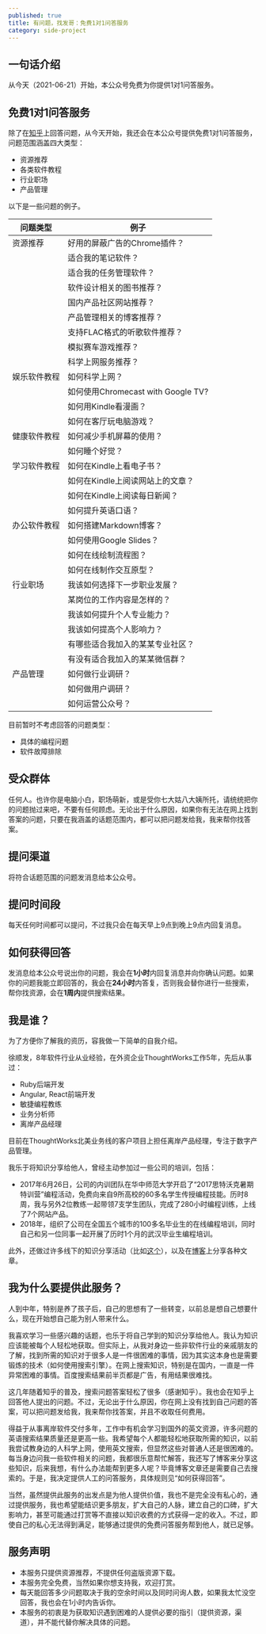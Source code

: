```yaml
---
published: true
title: 有问题，找发哥：免费1对1问答服务
category: side-project
---
```

## 一句话介绍

从今天（2021-06-21）开始，本公众号免费为你提供1对1问答服务。

## 免费1对1问答服务

除了在[知乎](https://www.zhihu.com/people/xu-shun-fa-68?utm_source=wechat_session&utm_medium=social&utm_oi=836692033744801792)上回答问题，从今天开始，我还会在本公众号提供免费1对1问答服务，问题范围涵盖四大类型：

- 资源推荐
- 各类软件教程
- 行业职场
- 产品管理

以下是一些问题的例子。

| 问题类型     | 例子                               |
| ------------ | ---------------------------------- |
| 资源推荐     | 好用的屏蔽广告的Chrome插件？       |
|              | 适合我的笔记软件？                 |
|              | 适合我的任务管理软件？             |
|              | 软件设计相关的图书推荐？           |
|              | 国内产品社区网站推荐？             |
|              | 产品管理相关的博客推荐？           |
|              | 支持FLAC格式的听歌软件推荐？       |
|              | 模拟赛车游戏推荐？                 |
|              | 科学上网服务推荐？                 |
| 娱乐软件教程 | 如何科学上网？                     |
|              | 如何使用Chromecast with Google TV? |
|              | 如何用Kindle看漫画？               |
|              | 如何在客厅玩电脑游戏？             |
| 健康软件教程 | 如何减少手机屏幕的使用？           |
|              | 如何睡个好觉？                     |
| 学习软件教程 | 如何在Kindle上看电子书？           |
|              | 如何在Kindle上阅读网站上的文章？   |
|              | 如何在Kindle上阅读每日新闻？       |
|              | 如何提升英语口语？                 |
| 办公软件教程 | 如何搭建Markdown博客？             |
|              | 如何使用Google Slides？            |
|              | 如何在线绘制流程图？               |
|              | 如何在线制作交互原型？             |
| 行业职场     | 我该如何选择下一步职业发展？       |
|              | 某岗位的工作内容是怎样的？         |
|              | 我该如何提升个人专业能力？         |
|              | 我该如何提高个人影响力？           |
|              | 有哪些适合我加入的某某专业社区？   |
|              | 有没有适合我加入的某某微信群？     |
| 产品管理     | 如何做行业调研？                   |
|              | 如何做用户调研？                   |
|              | 如何运营公众号？                   |

目前暂时不考虑回答的问题类型：

- 具体的编程问题
- 软件故障排除

## 受众群体

任何人。也许你是电脑小白，职场萌新，或是受你七大姑八大姨所托，请统统把你的问题抛过来吧，不要有任何顾虑。无论出于什么原因，如果你有无法在网上找到答案的问题，只要在我涵盖的话题范围内，都可以把问题发给我，我来帮你找答案。

## 提问渠道

将符合话题范围的问题发消息给本公众号。

## 提问时间段

每天任何时间都可以提问，不过我只会在每天早上9点到晚上9点内回复消息。

## 如何获得回答

发消息给本公众号说出你的问题，我会在**1小时**内回复消息并向你确认问题。如果你的问题我能立即回答的，我会在**24小时**内答复，否则我会替你进行一些搜索，帮你找资源，会在**1周内**提供搜索结果。

## 我是谁？

为了方便你了解我的资历，容我做一下简单的自我介绍。

徐顺发，8年软件行业从业经验，在外资企业ThoughtWorks工作5年，先后从事过：

- Ruby后端开发
- Angular, React前端开发
- 敏捷编程教练
- 业务分析师
- 离岸产品经理

目前在ThoughtWorks北美业务线的客户项目上担任离岸产品经理，专注于数字产品管理。

我乐于将知识分享给他人，曾经主动参加过一些公司的培训，包括：

- 2017年6月26日，公司的内训团队在华中师范大学开启了“2017思特沃克暑期特训营”编程活动，免费向来自9所高校的60多名学生传授编程技能。历时8周，我与另外2位教练一起带领7支学生团队，完成了280小时编程训练，上线了7个网站产品。
- 2018年，组织了公司在全国五个城市的100多名毕业生的在线编程培训，同时自己和另一位同事一起开展了历时1个月的武汉毕业生编程培训。

此外，还做过许多线下的知识分享活动（比如[这个](https://blog.goooooouwa.tk/assets/download/2020-09-18-shi-jie-li-shi-session-script.html#2)），以及在[博客](https://blog.goooooouwa.tk/)上分享各种文章。

## 我为什么要提供此服务？

人到中年，特别是养了孩子后，自己的思想有了一些转变，以前总是想自己想要什么，现在开始想自己能为别人带来什么。

我喜欢学习一些感兴趣的话题，也乐于将自己学到的知识分享给他人。我认为知识应该能被每个人轻松地获取。但实际上，从我对身边一些非软件行业的亲戚朋友的了解，找到所需的知识对于很多人是一件很困难的事情，因为其实这本身也是需要锻炼的技术（如何使用搜索引擎）。在网上搜索知识，特别是在国内，一直是一件异常困难的事情。百度搜索结果前半页都是广告，有用结果很难找。

这几年随着知乎的普及，搜索问题答案轻松了很多（感谢知乎）。我也会在知乎上回答他人提出的问题。不过，无论出于什么原因，你在网上没有找到自己问题的答案，可以把问题发给我，我来帮你找答案，并且不收取任何费用。

得益于从事离岸软件交付多年，工作中有机会学习到国外的英文资源，许多问题的英语搜索结果质量还是更高一些。我希望每个人都能轻松地获取所需的知识，以前我尝试教身边的人科学上网，使用英文搜索，但显然这些对普通人还是很困难的。每当身边问我一些软件相关的问题，我都很乐意帮忙解答，我还写了博客来分享这些知识，后来我想，有什么办法能帮到更多人呢？毕竟博客文章还是需要自己去搜索的。于是，我决定提供人工的问答服务，具体规则见“如何获得回答”。

当然，虽然提供此服务的出发点是为他人提供价值，我也不是完全没有私心的，通过提供服务，我也希望能结识更多朋友，扩大自己的人脉，建立自己的口碑，扩大影响力，甚至可能通过打赏等不直接以知识收费的方式获得一定的收入。不过，即使自己的私心无法得到满足，能够通过提供的免费问答服务帮到他人，就已足够。

## 服务声明

- 本服务只提供资源推荐，不提供任何盗版资源下载。
- 本服务完全免费，当然如果你想支持我，欢迎打赏。
- 每天能回答多少问题取决于我的空余时间以及同时问询人数，如果我太忙没空回答，我也会在1小时内告诉你。
- 本服务的初衷是为获取知识遇到困难的人提供必要的指引（提供资源，渠道），并不能代替你解决具体的问题。



